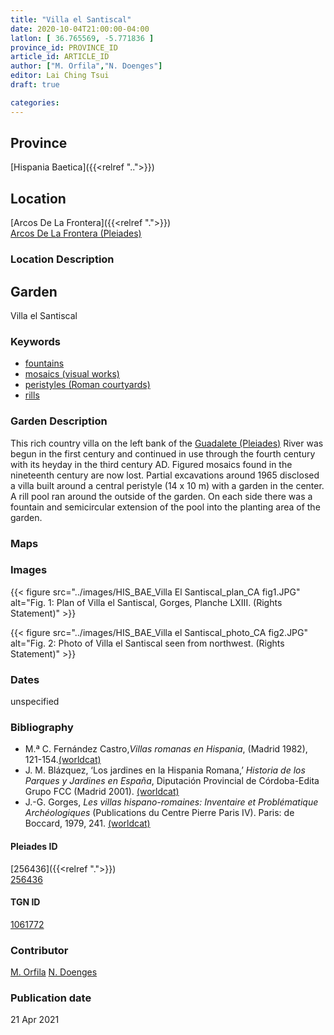 ```yaml
---
title: "Villa el Santiscal"
date: 2020-10-04T21:00:00-04:00
latlon: [ 36.765569, -5.771836 ]
province_id: PROVINCE_ID
article_id: ARTICLE_ID
author: ["M. Orfila","N. Doenges"]
editor: Lai Ching Tsui
draft: true

categories:
---
```


## Province

[Hispania Baetica]({{<relref "..">}})  

<!--### Province Description-->

<!-- DESCRIPTION -->


## Location

[Arcos De La Frontera]({{<relref ".">}}) \
[Arcos De La Frontera (Pleiades)](https://pleiades.stoa.org/places/255981)

### Location Description

<!--## Sublocation-->

<!--
[AREA WITHIN LOCATION, LIKE “PALATINE HILL”](GEOREFERENCE LINK)
A sublocation is any area larger than an individual garden, but located within a location. I would always try to include a link to a controlled vocabulary here if possible. This ID may well be different from the Garden ID, e.g., Pompeii versus a Garden in one of the houses which has its own Pleiades ID.
-->

<!--### Sublocation Description-->

<!-- DESCRIPTION -->

## Garden

Villa el Santiscal

### Keywords

- [fountains](http://vocab.getty.edu/page/aat/300006179)
- [mosaics (visual works)](http://vocab.getty.edu/page/aat/300015342)
- [peristyles (Roman courtyards)](http://vocab.getty.edu/page/aat/300004029)
- [rills](http://vocab.getty.edu/page/aat/300263440)



### Garden Description

This rich country villa on the left bank of the [Guadalete (Pleiades)](https://pleiades.stoa.org/places/256248) River was begun in the first century and continued in use through the fourth century with its heyday in the third century AD.  Figured mosaics found in the nineteenth century are now lost. Partial excavations around 1965 disclosed a villa built around a central peristyle (14 x 10 m) with a garden in the center. A rill pool ran around the outside of the garden. On each side there was a fountain and semicircular extension of the pool into the planting area of the garden.


### Maps

<!--
{{< figure src="IMG_URL" alt="ALT_TEXT" title="CAPTION" >}}
-->

<!--### Plans-->

<!--
{{< figure src="IMG_URL" alt="ALT_TEXT" title="CAPTION" >}}
-->

### Images

{{< figure src="../images/HIS_BAE_Villa El Santiscal_plan_CA fig1.JPG" alt="Fig. 1: Plan of Villa el Santiscal, Gorges, Planche LXIII. (Rights Statement)" >}}

{{< figure src="../images/HIS_BAE_Villa el Santiscal_photo_CA fig2.JPG" alt="Fig. 2: Photo of Villa el Santiscal seen from northwest. (Rights Statement)" >}}


### Dates

unspecified

### Bibliography

* M.ª C. Fernández Castro,*Villas romanas en Hispania*, (Madrid 1982), 121-154.[(worldcat)](http://www.worldcat.org/oclc/876519837)
* J. M. Blázquez, ‘Los jardines en la Hispania Romana,’ *Historia de los Parques y Jardines en España*, Diputación Provincial de Córdoba-Edita Grupo FCC (Madrid 2001). [(worldcat)](http://www.worldcat.org/oclc/1090911182)
* J.-G. Gorges, *Les villas hispano-romaines: Inventaire et Problématique Archéologiques* (Publications du Centre Pierre Paris IV). Paris: de Boccard, 1979, 241. [(worldcat)](http://www.worldcat.org/oclc/461777678)

<!--#### Periodo ID-->

<!-- [PERIODO_ID](https://pleiades.stoa.org/places/PLEIADES_ID) -->

#### Pleiades ID

[256436]({{<relref ".">}}) \
[256436](https://pleiades.stoa.org/places/256436)

#### TGN ID

[1061772](http://vocab.getty.edu/page/tgn/1061772)

### Contributor

[M. Orfila](link)
[N. Doenges](link)

### Publication date


21 Apr 2021

<!--### Related articles-->

<!-- Links to other related articles. Leave blank for now -->